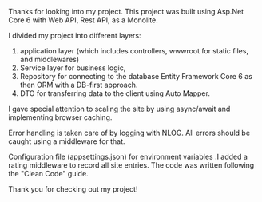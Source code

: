 Thanks for looking into my project. 
This project was built using Asp.Net Core 6 with Web
API, Rest API, as a Monolite. 

I divided my project into different layers:
1) application layer (which includes controllers, wwwroot for static files, and middlewares)
2) Service layer for business logic, 
3) Repository for connecting to the database Entity Framework Core 6  as then ORM with a DB-first approach.
4) DTO for transferring data to the client using Auto Mapper.


I gave special attention to scaling the site by using async/await and implementing browser caching.

Error handling is taken care of by logging with NLOG. 
All errors should be caught using a middleware for that.

Configuration file (appsettings.json) for environment variables
.I added a rating middleware to record all site entries. 
The code was written following the "Clean Code" guide.

Thank you for checking out my project!
